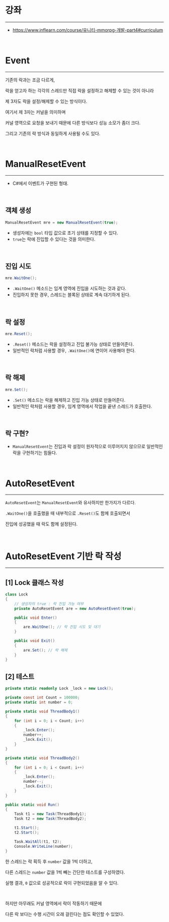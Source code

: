 # 강좌
---
 - <https://www.inflearn.com/course/유니티-mmorpg-개발-part4#curriculum>

<br>

# Event
---

기존의 락과는 조금 다르게,

락을 얻고자 하는 각각의 스레드만 직접 락을 설정하고 해제할 수 있는 것이 아니라

제 3자도 락을 설정/해제할 수 있는 방식이다.

여기서 제 3자는 커널을 의미하며

커널 영역으로 요청을 보내기 때문에 다른 방식보다 성능 소모가 좀더 크다.

그리고 기존의 락 방식과 동일하게 사용될 수도 있다.

<br>

# ManualResetEvent
---

- C#에서 이벤트가 구현된 형태.

<br>

## 객체 생성

```cs
ManualResetEvent mre = new ManualResetEvent(true);
```

- 생성자에는 `bool` 타입 값으로 초기 상태를 지정할 수 있다.
- `true`는 락에 진입할 수 있다는 것을 의미한다.

<br>

## 진입 시도

```cs
mre.WaitOne();
```

- `.WaitOne()` 메소드는 임계 영역에 진입을 시도하는 것과 같다.
- 진입하지 못한 경우, 스레드는 블록된 상태로 계속 대기하게 된다.

<br>

## 락 설정

```cs
mre.Reset();
```

- `.Reset()` 메소드는 락을 설정하고 진입 불가능 상태로 만들어준다.
- 일반적인 락처럼 사용할 경우, `.WaitOne()`에 연이어 사용해야 한다.

<br>

## 락 해제

```cs
mre.Set();
```

- `.Set()` 메소드는 락을 해제하고 진입 가능 상태로 만들어준다.
- 일반적인 락처럼 사용할 경우, 임계 영역에서 작업을 끝낸 스레드가 호출한다.

<br>

## 락 구현?
- `ManualResetEvent`는 진입과 락 설정이 원자적으로 이루어지지 않으므로 일반적인 락을 구현하기는 힘들다.

<br>

# AutoResetEvent
---

`AutoResetEvent`는 `ManualResetEvent`와 유사하지만 한가지가 다르다.

`.WaitOne()`을 호출했을 때 내부적으로 `.Reset()`도 함께 호출되면서

진입에 성공했을 때 락도 함께 설정된다.

<br>

# AutoResetEvent 기반 락 작성
---

## [1] Lock 클래스 작성

```cs
class Lock
{
    // 생성자의 true : 락 진입 가능 여부
    private AutoResetEvent are = new AutoResetEvent(true);

    public void Enter()
    {
        are.WaitOne(); // 락 진입 시도 및 대기
    }

    public void Exit()
    {
        are.Set(); // 락 해제
    }
}
```

## [2] 테스트

```cs
private static readonly Lock _lock = new Lock();

private const int Count = 100000;
private static int number = 0;

private static void ThreadBody1()
{
    for (int i = 0; i < Count; i++)
    {
        _lock.Enter();
        number++;
        _lock.Exit();
    }
}

private static void ThreadBody2()
{
    for (int i = 0; i < Count; i++)
    {
        _lock.Enter();
        number--;
        _lock.Exit();
    }
}

public static void Run()
{
    Task t1 = new Task(ThreadBody1);
    Task t2 = new Task(ThreadBody2);

    t1.Start();
    t2.Start();

    Task.WaitAll(t1, t2);
    Console.WriteLine(number);
}
```

한 스레드는 락 획득 후 `number` 값을 1씩 더하고,

다른 스레드는 `number` 값을 1씩 빼는 간단한 테스트를 구성하였다.

실행 결과, `0` 값으로 성공적으로 락이 구현되었음을 알 수 있다.

<br>

하지만 아무래도 커널 영역에서 락이 작동하기 때문에

다른 락 보다는 수행 시간이 오래 걸린다는 점도 확인할 수 있었다.




